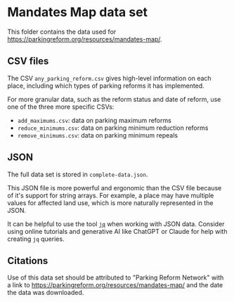 # Mandates Map data set

This folder contains the data used for https://parkingreform.org/resources/mandates-map/.

## CSV files

The CSV `any_parking_reform.csv` gives high-level information on each place, including which types of parking reforms it has implemented.

For more granular data, such as the reform status and date of reform, use one of the three more specific CSVs:

* `add_maximums.csv`: data on parking maximum reforms
* `reduce_minimums.csv`: data on parking minimum reduction reforms
* `remove_minimums.csv`: data on parking minimum repeals

## JSON

The full data set is stored in `complete-data.json`. 

This JSON file is more powerful and ergonomic than the CSV file because of it's support for string arrays. For example, a place may have multiple values for  affected land use, which is more naturally represented in the JSON.

It can be helpful to use the tool [`jq`](https://jqlang.github.io/jq/tutorial/) when working with JSON data. Consider using online tutorials and generative AI like ChatGPT or Claude for help with creating `jq` queries.

## Citations

Use of this data set should be attributed to "Parking Reform Network" with a link to https://parkingreform.org/resources/mandates-map/ and the date the data was downloaded.
